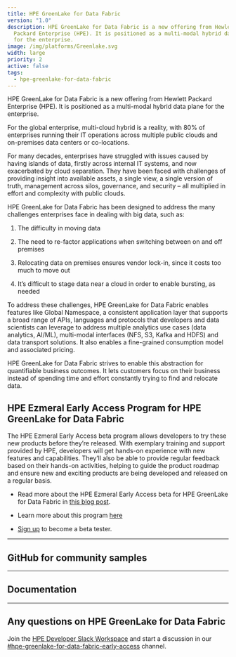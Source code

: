 ```yaml
---
title: HPE GreenLake for Data Fabric
version: "1.0"
description: HPE GreenLake for Data Fabric is a new offering from Hewlett
  Packard Enterprise (HPE). It is positioned as a multi-modal hybrid data plane
  for the enterprise.
image: /img/platforms/Greenlake.svg
width: large
priority: 2
active: false
tags:
  - hpe-greenlake-for-data-fabric
---
```

HPE GreenLake for Data Fabric is a new offering from Hewlett Packard Enterprise (HPE). It is positioned as a multi-modal hybrid data plane for the enterprise.

For the global enterprise, multi-cloud hybrid is a reality, with 80% of enterprises running their IT operations across multiple public clouds and on-premises data centers or co-locations. 

For many decades, enterprises have struggled with issues caused by having islands of data, firstly across internal IT systems, and now exacerbated by cloud separation. They have been faced with challenges of providing insight into available assets, a single view, a single version of truth, management across silos, governance, and security – all multiplied in effort and complexity with public clouds. 

HPE GreenLake for Data Fabric has been designed to address the many challenges enterprises face in dealing with big data, such as:

1. The difficulty in moving data 

2. The need to re-factor applications when switching between on and off premises

3. Relocating data on premises ensures vendor lock-in, since it costs too much to move out

4. It’s difficult to stage data near a cloud in order to enable bursting, as needed


To address these challenges, HPE GreenLake for Data Fabric enables features like Global Namespace, a consistent application layer that supports a broad range of APIs, languages and protocols that developers and data scientists can leverage to address multiple analytics use cases (data analytics, AI/ML),  multi-modal interfaces (NFS, S3, Kafka and HDFS) and data transport solutions. It also enables a fine-grained consumption model and associated pricing.

HPE GreenLake for Data Fabric strives to enable this abstraction for quantifiable business outcomes. It lets customers focus on their business instead of spending time and effort constantly trying to find and relocate data.

## HPE Ezmeral Early Access Program for HPE GreenLake for Data Fabric

The HPE Ezmeral Early Access beta program allows developers to try these new products before they’re released. With exemplary training and support provided by HPE, developers will get hands-on experience with new features and capabilities. They’ll also be able to provide regular feedback based on their hands-on activities, helping to guide the product roadmap and ensure new and exciting products are being developed and released on a regular basis.    

* Read more about the HPE Ezmeral Early Access beta for HPE GreenLake for Data Fabric in [this blog post](https://developer.hpe.com/blog/beta-test-our-new-hpe-greenlake-for-data-fabric/).    

* Learn more about this program [here](https://developer.hpe.com/campaign/ezmeral-early-access-program/)

* [Sign up](https://connect.hpe.com/HPEGreenLakeEarlyAccessDataFabric) to become a beta tester.


- - -

## GitHub for community samples

- - -

## Documentation

- - -

## Any questions on HPE GreenLake for Data Fabric

Join the [HPE Developer Slack Workspace](https://slack.hpedev.io/) and start a discussion in our [\#hpe-greenlake-for-data-fabric-early-access](https://slack.hpedev.io/) channel.